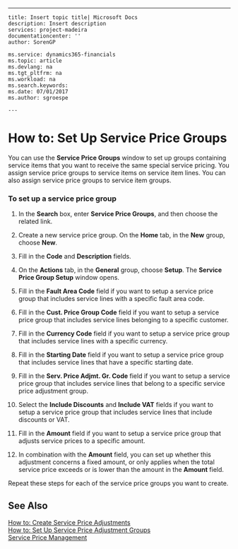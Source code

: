 ---
    title: Insert topic title| Microsoft Docs
    description: Insert description
    services: project-madeira
    documentationcenter: ''
    author: SorenGP

    ms.service: dynamics365-financials
    ms.topic: article
    ms.devlang: na
    ms.tgt_pltfrm: na
    ms.workload: na
    ms.search.keywords:
    ms.date: 07/01/2017
    ms.author: sgroespe

    ---
# How to: Set Up Service Price Groups
You can use the **Service Price Groups** window to set up groups containing service items that you want to receive the same special service pricing. You assign service price groups to service items on service item lines. You can also assign service price groups to service item groups.  
  
### To set up a service price group  
  
1.  In the **Search** box, enter **Service Price Groups**, and then choose the related link.  
  
2.  Create a new service price group. On the **Home** tab, in the **New** group, choose **New**.  
  
3.  Fill in the **Code** and **Description** fields.  
  
4.  On the **Actions** tab, in the **General** group, choose **Setup**. The **Service Price Group Setup** window opens.  
  
5.  Fill in the **Fault Area Code** field if you want to setup a service price group that includes service lines with a specific fault area code.  
  
6.  Fill in the **Cust. Price Group Code** field if you want to setup a service price group that includes service lines belonging to a specific customer.  
  
7.  Fill in the **Currency Code** field if you want to setup a service price group that includes service lines with a specific currency.  
  
8.  Fill in the **Starting Date** field if you want to setup a service price group that includes service lines that have a specific starting date.  
  
9. Fill in the **Serv. Price Adjmt. Gr. Code** field if you want to setup a service price group that includes service lines that belong to a specific service price adjustment group.  
  
10. Select the **Include Discounts** and **Include VAT** fields if you want to setup a service price group that includes service lines that include discounts or VAT.  
  
11. Fill in the **Amount** field if you want to setup a service price group that adjusts service prices to a specific amount.  
  
12. In combination with the **Amount** field, you can set up whether this adjustment concerns a fixed amount, or only applies when the total service price exceeds or is lower than the amount in the **Amount** field.  
  
 Repeat these steps for each of the service price groups you want to create.  
  
## See Also  
 [How to: Create Service Price Adjustments](../FullExperience/how-to-create-service-price-adjustments.md)   
 [How to: Set Up Service Price Adjustment Groups](../FullExperience/how-to-set-up-service-price-adjustment-groups.md)   
 [Service Price Management](../FullExperience/service-price-management.md)